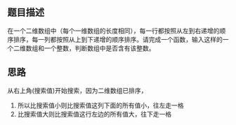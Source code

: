 ## 题目描述
在一个二维数组中（每个一维数组的长度相同），每一行都按照从左到右递增的顺序排序，每一列都按照从上到下递增的顺序排序。请完成一个函数，输入这样的一个二维数组和一个整数，判断数组中是否含有该整数。
## 思路
从右上角(搜索值)开始搜索，因为二维数组已排序，
1. 所以比搜索值小则比搜索值这列下面的所有值小，往左走一格
2. 比搜索值大则比搜索值这行左边的所有值大，往下走一格
